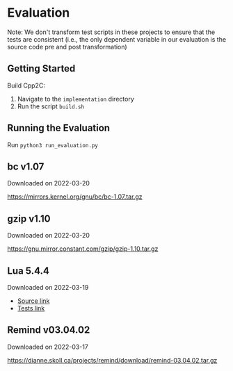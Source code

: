 # Evaluation
Note: We don't transform test scripts in these projects to ensure that the
tests are consistent (i.e., the only dependent variable in our evaluation
is the source code pre and post transformation)

## Getting Started
Build Cpp2C:
1. Navigate to the `implementation` directory
2. Run the script `build.sh`

## Running the Evaluation
Run `python3 run_evaluation.py`

## bc v1.07
Downloaded on 2022-03-20

https://mirrors.kernel.org/gnu/bc/bc-1.07.tar.gz

## gzip v1.10
Downloaded on 2022-03-20

https://gnu.mirror.constant.com/gzip/gzip-1.10.tar.gz

## Lua 5.4.4
Downloaded on 2022-03-19

- [Source link](https://www.lua.org/ftp/lua-5.4.4.tar.gz)
- [Tests link](https://www.lua.org/tests/lua-5.4.4-tests.tar.gz)

## Remind v03.04.02
Downloaded on 2022-03-17

https://dianne.skoll.ca/projects/remind/download/remind-03.04.02.tar.gz
